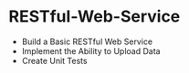 # RESTful-Web-Service

- Build a Basic RESTful Web Service
- Implement the Ability to Upload Data
- Create Unit Tests

